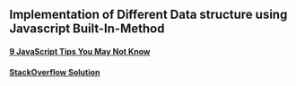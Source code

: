 ## Implementation of Different Data structure using Javascript Built-In-Method  
#### [9 JavaScript Tips You May Not Know](https://www.chevtek.io/9-javascript-tips-you-may-not-know/#stack)  
#### [StackOverflow Solution](https://stackoverflow.com/questions/1590247/how-do-you-implement-a-stack-and-a-queue-in-javascript)  
